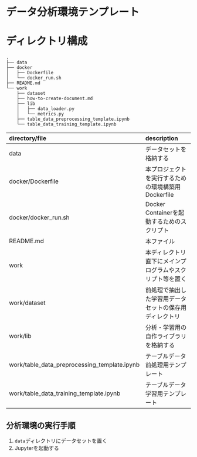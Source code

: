 # データ分析環境テンプレート

# ディレクトリ構成
```
.
├── data
├── docker
│   ├── Dockerfile
│   └── docker_run.sh
├── README.md
└── work
    ├── dataset
    ├── how-to-create-document.md
    ├── lib
    │   ├── data_loader.py
    │   └── metrics.py
    ├── table_data_preprocessing_template.ipynb
    └── table_data_training_template.ipynb
```

|directory/file|description|
|:--|:--|
|data|データセットを格納する|
|docker/Dockerfile|本プロジェクトを実行するための環境構築用Dockerfile|
|docker/docker_run.sh|Docker Containerを起動するためのスクリプト|
|README.md|本ファイル|
|work|本ディレクトリ直下にメインプログラムやスクリプト等を置く|
|work/dataset|前処理で抽出した学習用データセットの保存用ディレクトリ|
|work/lib|分析・学習用の自作ライブラリを格納する|
|work/table_data_preprocessing_template.ipynb|テーブルデータ前処理用テンプレート|
|work/table_data_training_template.ipynb|テーブルデータ学習用テンプレート|

## 分析環境の実行手順

1. ```data```ディレクトリにデータセットを置く
2. Jupyterを起動する

